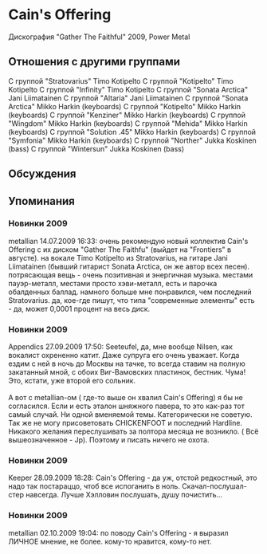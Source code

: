 # Cain's Offering

Дискография
"Gather The Faithful" 2009, Power Metal

## Отношения с другими группами

C группой "Stratovarius" Timo Kotipelto
C группой "Kotipelto" Timo Kotipelto
C группой "Infinity" Timo Kotipelto
C группой "Sonata Arctica" Jani Liimatainen
C группой "Altaria" Jani Liimatainen
C группой "Sonata Arctica" Mikko Harkin (keyboards)
C группой "Kotipelto" Mikko Harkin (keyboards)
C группой "Kenziner" Mikko Harkin (keyboards)
C группой "Wingdom" Mikko Harkin (keyboards)
C группой "Mehida" Mikko Harkin (keyboards)
C группой "Solution .45" Mikko Harkin (keyboards)
C группой "Symfonia" Mikko Harkin (keyboards)
C группой "Norther" Jukka Koskinen (bass)
C группой "Wintersun" Jukka Koskinen (bass)

## Обсуждения


## Упоминания

### Новинки 2009

metallian 14.07.2009 16:33:
очень рекомендую новый коллектив Cain's Offering с их диском "Gather The Faithfu" (выйдет на "Frontiers" в августе). на вокале Timo Kotipelto из Stratovarius, на гитаре Jani Liimatainen (бывший гитарист Sonata Arctica, он же автор всех песен). потрясающая вещь - очень позитивная и энергичная музыка. местами пауэр-металл, местами просто хэви-металл, есть и парочка обалденных баллад. намного больше мне понравился, чем последний Stratovarius. да, кое-где пишут, что типа "современные элементы" есть - да, может 0,0001 процент на весь диск.

### Новинки 2009

Appendics 27.09.2009 17:50:
Seeteufel, да, мне вообще Nilsen, как вокалист охрененно катит. Даже супруга его очень уважает. Когда ездим с ней в ночь до Москвы на тачке, то всегда ставим на полную закатанный мной, с обоих Виг-Вамовских пластинок, бестник. Чума! <BR>Это, кстати, уже второй его сольник.<BR><BR>А вот с metallian-ом ( где-то выше он хвалил Cain's Offering) я бы не согласился. Если и есть эталон шняжного павера, то это как-раз тот самый случай. Ни одной вменяемой темы. Категорически не советую. Так же не могу присоветовать CHICKENFOOT и последний Hardline. Никакого желания переслушивать за полтора месяца не возникло. ( Всё вышеозначенное - Jp). Поэтому и писать ничего не охота.

### Новинки 2009

Keeper 28.09.2009 18:28:
Cain's Offering - да уж, отстой редкостный, это надо так постараццо, чтоб все испоганить в ноль. Скачал-послушал-стер навсегда. Лучше Хэлловин послушать, душу почистить...

### Новинки 2009

metallian 02.10.2009 19:04:
по поводу Cain's Offering - я выразил ЛИЧНОЕ мнение, не более. кому-то нравится, кому-то нет.

